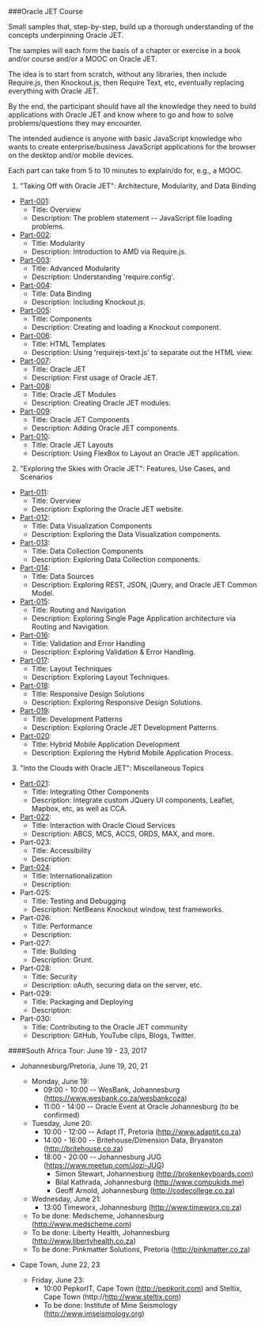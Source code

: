###Oracle JET Course

Small samples that, step-by-step, build up a thorough
understanding of the concepts underpinning Oracle JET.

The samples will each form the basis of a chapter or exercise
in a book and/or course and/or a MOOC on Oracle JET.

The idea is to start from scratch, without any libraries,
then include Require.js, then Knockout.js, then Require Text, etc,
eventually replacing everything with Oracle JET.

By the end, the participant should have all the knowledge they need
to build applications with Oracle JET and know where to go
and how to solve problems/questions they may encounter.

The intended audience is anyone with basic JavaScript knowledge
who wants to create enterprise/business JavaScript applications
for the browser on the desktop and/or mobile devices.

Each part can take from 5 to 10 minutes to explain/do for, e.g., a MOOC.

1. "Taking Off with Oracle JET": Architecture, Modularity, and Data Binding

  * [Part-001](Part-001): 
    * Title: Overview 
    * Description: The problem statement -- JavaScript file loading problems.
  * [Part-002](Part-002):
    * Title: Modularity 
    * Description: Introduction to AMD via Require.js.
  * [Part-003](Part-003):
    * Title: Advanced Modularity 
    * Description: Understanding 'require.config'.
  * [Part-004](Part-004):
    * Title: Data Binding
    * Description: Including Knockout.js.
  * [Part-005](Part-005): 
    * Title: Components
    * Description: Creating and loading a Knockout component.
  * [Part-006](Part-006): 
    * Title: HTML Templates
    * Description: Using 'requirejs-text.js' to separate out the HTML view.
  * [Part-007](Part-007): 
    * Title: Oracle JET
    * Description: First usage of Oracle JET.
  * [Part-008](Part-008): 
    * Title: Oracle JET Modules
    * Description: Creating Oracle JET modules.
  * [Part-009](Part-009): 
    * Title: Oracle JET Components
    * Description: Adding Oracle JET components.
  * [Part-010](Part-010):
    * Title: Oracle JET Layouts
    * Description: Using FlexBox to Layout an Oracle JET application.

2. "Exploring the Skies with Oracle JET": Features, Use Cases, and Scenarios
  * [Part-011](Part-011): 
    * Title: Overview
    * Description: Exploring the Oracle JET website.
  * [Part-012](Part-012): 
    * Title: Data Visualization Components
    * Description: Exploring the Data Visualization components.
  * [Part-013](Part-013): 
    * Title: Data Collection Components
    * Description: Exploring Data Collection components.
  * [Part-014](Part-014): 
    * Title: Data Sources
    * Description: Exploring REST, JSON, jQuery, and Oracle JET Common Model.
  * [Part-015](Part-015): 
    * Title: Routing and Navigation
    * Description: Exploring Single Page Application architecture via Routing and Navigation.
  * [Part-016](Part-016):
    * Title: Validation and Error Handling
    * Description: Exploring Validation & Error Handling.
  * [Part-017](Part-017): 
    * Title: Layout Techniques
    * Description: Exploring Layout Techniques.
  * [Part-018](Part-018):
    * Title: Responsive Design Solutions
    * Description: Exploring Responsive Design Solutions.
  * [Part-019](Part-019):
    * Title: Development Patterns
    * Description: Exploring Oracle JET Development Patterns.
  * [Part-020](Part-020):
    * Title: Hybrid Mobile Application Development
    * Description: Exploring the Hybrid Mobile Application Process.

3. "Into the Clouds with Oracle JET": Miscellaneous Topics
  * [Part-021](Part-021):
    * Title: Integrating Other Components
    * Description: Integrate custom JQuery UI components, Leaflet, Mapbox, etc, as well as CCA.
  * [Part-022](Part-022): 
    * Title: Interaction with Oracle Cloud Services
    * Description: ABCS, MCS, ACCS, ORDS, MAX, and more.
  * Part-023:
    * Title: Accessibility
    * Description: 
  * [Part-024](Part-024): 
    * Title: Internationalization
    * Description: 
  * Part-025: 
    * Title: Testing and Debugging
    * Description: NetBeans Knockout window, test frameworks.
  * Part-026: 
    * Title: Performance
    * Description: 
  * Part-027: 
    * Title: Building
    * Description: Grunt.
  * Part-028: 
    * Title: Security
    * Description: oAuth, securing data on the server, etc.
  * Part-029: 
    * Title: Packaging and Deploying
    * Description: 
  * Part-030: 
    * Title: Contributing to the Oracle JET community
    * Description: GitHub, YouTube clips, Blogs, Twitter.

####South Africa Tour: June 19 - 23, 2017

* Johannesburg/Pretoria, June 19, 20, 21
   * Monday, June 19:
     * 09:00 - 10:00 -- WesBank, Johannesburg (https://www.wesbank.co.za/wesbankcoza)
     * 11:00 - 14:00 -- Oracle Event at Oracle Johannesburg (to be confirmed)
   * Tuesday, June 20:
     * 10:00 - 12:00 -- Adapt IT, Pretoria (http://www.adaptit.co.za)
     * 14:00 - 16:00 -- Britehouse/Dimension Data, Bryanston (http://britehouse.co.za)
     * 18:00 - 20:00 -- Johannesburg JUG (https://www.meetup.com/Jozi-JUG)
       * Simon Stewart, Johannesburg (http://brokenkeyboards.com)
       * Bilal Kathrada, Johannesburg (http://www.compukids.me)
       * Geoff Arnold, Johannesburg (http://codecollege.co.za)
   * Wednesday, June 21:
     * 13:00 Timeworx, Johannesburg (http://www.timeworx.co.za)
   * To be done: Medscheme, Johannesburg (http://www.medscheme.com)
   * To be done: Liberty Health, Johannesburg (http://www.libertyhealth.co.za)
   * To be done: Pinkmatter Solutions, Pretoria (http://pinkmatter.co.za)

* Cape Town, June 22, 23
   * Friday, June 23:
     * 10:00 PepkorIT, Cape Town (http://pepkorit.com) and Steltix, Cape Town (http://http://www.steltix.com)
     * To be done: Institute of Mine Seismology (http://www.imseismology.org)


